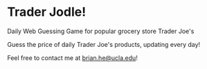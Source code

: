# Trader Jodle!

Daily Web Guessing Game for popular grocery store Trader Joe's

Guess the price of daily Trader Joe's products, updating every day!

Feel free to contact me at brian.he@ucla.edu!
